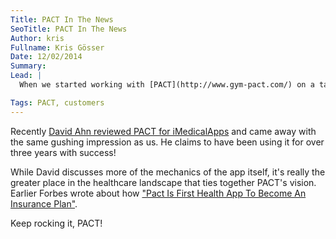 ```yaml
---
Title: PACT In The News
SeoTitle: PACT In The News
Author: kris
Fullname: Kris Gösser
Date: 12/02/2014
Summary: 
Lead: |
  When we started working with [PACT](http://www.gym-pact.com/) on a tailored compliant environment for their growing platform, we were impressed. First, their [product video](https://www.youtube.com/watch?v=VsGJsMLTmiA) brought a smile to our faces. But more importantly their vision and the talented team behind it reminded us again why we love working with digital health companies trying to innovate within healthcare.

Tags: PACT, customers
---
```

Recently [David Ahn reviewed PACT for iMedicalApps](http://www.imedicalapps.com/2014/11/health-app-pact-saves-hundreds-insurance/) and came away with the same gushing impression as us. He claims to have been using it for over three years with success!

While David discusses more of the mechanics of the app itself, it's really the greater place in the healthcare landscape that ties together PACT's vision. Earlier Forbes wrote about how ["Pact Is First Health App To Become An Insurance Plan"](http://www.forbes.com/sites/parmyolson/2014/10/14/pact-health-app-insurance-plan/).

Keep rocking it, PACT!
